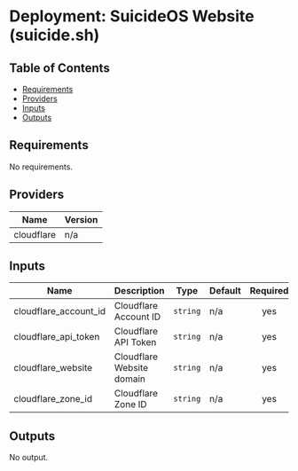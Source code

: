 # Deployment: SuicideOS Website (suicide.sh) <!-- omit in toc -->

## Table of Contents <!-- omit in toc -->
- [Requirements](#requirements)
- [Providers](#providers)
- [Inputs](#inputs)
- [Outputs](#outputs)

<!--- BEGIN_TF_DOCS --->
## Requirements

No requirements.

## Providers

| Name | Version |
|------|---------|
| cloudflare | n/a |

## Inputs

| Name | Description | Type | Default | Required |
|------|-------------|------|---------|:--------:|
| cloudflare\_account\_id | Cloudflare Account ID | `string` | n/a | yes |
| cloudflare\_api\_token | Cloudflare API Token | `string` | n/a | yes |
| cloudflare\_website | Cloudflare Website domain | `string` | n/a | yes |
| cloudflare\_zone\_id | Cloudflare Zone ID | `string` | n/a | yes |

## Outputs

No output.

<!--- END_TF_DOCS --->
